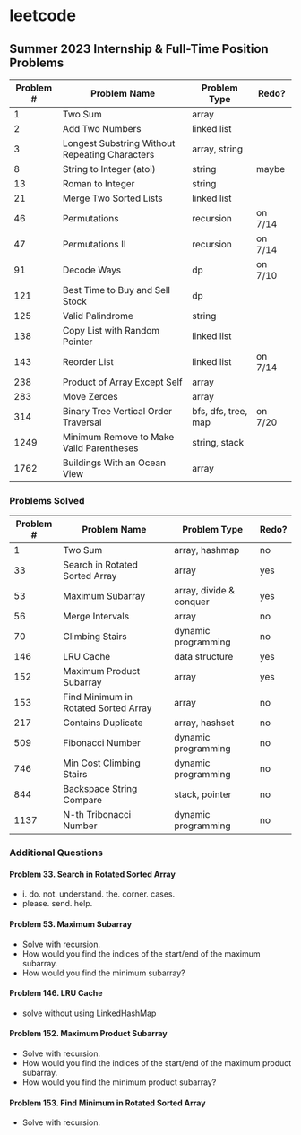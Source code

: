 # leetcode

## Summer 2023 Internship & Full-Time Position Problems

| Problem # | Problem Name                                   | Problem Type        | Redo?   |
| --------- | ---------------------------------------------- | ------------------- | ------- |
| 1         | Two Sum                                        | array               |         |
| 2         | Add Two Numbers                                | linked list         |         |
| 3         | Longest Substring Without Repeating Characters | array, string       |         |
| 8         | String to Integer (atoi)                       | string              | maybe   |
| 13        | Roman to Integer                               | string              |         |
| 21        | Merge Two Sorted Lists                         | linked list         |         |
| 46        | Permutations                                   | recursion           | on 7/14 |
| 47        | Permutations II                                | recursion           | on 7/14 |
| 91        | Decode Ways                                    | dp                  | on 7/10 |
| 121       | Best Time to Buy and Sell Stock                | dp                  |         |
| 125       | Valid Palindrome                               | string              |         |
| 138       | Copy List with Random Pointer                  | linked list         |         |
| 143       | Reorder List                                   | linked list         | on 7/14 |
| 238       | Product of Array Except Self                   | array               |         |
| 283       | Move Zeroes                                    | array               |         |
| 314       | Binary Tree Vertical Order Traversal           | bfs, dfs, tree, map | on 7/20 |
| 1249      | Minimum Remove to Make Valid Parentheses       | string, stack       |         |
| 1762      | Buildings With an Ocean View                   | array               |         |

### Problems Solved

| Problem # | Problem Name                         | Problem Type            | Redo? |
| --------- | ------------------------------------ | ----------------------- | ----- |
| 1         | Two Sum                              | array, hashmap          | no    |
| 33        | Search in Rotated Sorted Array       | array                   | yes   |
| 53        | Maximum Subarray                     | array, divide & conquer | yes   |
| 56        | Merge Intervals                      | array                   | no    |
| 70        | Climbing Stairs                      | dynamic programming     | no    |
| 146       | LRU Cache                            | data structure          | yes   |
| 152       | Maximum Product Subarray             | array                   | yes   |
| 153       | Find Minimum in Rotated Sorted Array | array                   | no    |
| 217       | Contains Duplicate                   | array, hashset          | no    |
| 509       | Fibonacci Number                     | dynamic programming     | no    |
| 746       | Min Cost Climbing Stairs             | dynamic programming     | no    |
| 844       | Backspace String Compare             | stack, pointer          | no    |
| 1137      | N-th Tribonacci Number               | dynamic programming     | no    |

### Additional Questions

#### Problem 33. Search in Rotated Sorted Array

-   i. do. not. understand. the. corner. cases.
-   please. send. help.

#### Problem 53. Maximum Subarray

-   Solve with recursion.
-   How would you find the indices of the start/end of the maximum subarray.
-   How would you find the minimum subarray?

#### Problem 146. LRU Cache

-   solve without using LinkedHashMap

#### Problem 152. Maximum Product Subarray

-   Solve with recursion.
-   How would you find the indices of the start/end of the maximum product subarray.
-   How would you find the minimum product subarray?

#### Problem 153. Find Minimum in Rotated Sorted Array

-   Solve with recursion.
